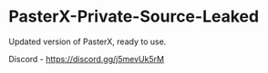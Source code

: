 
# PasterX-Private-Source-Leaked

Updated version of PasterX, ready to use.

Discord - https://discord.gg/j5mevUk5rM
            